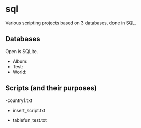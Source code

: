 # sql
Various scripting projects based on 3 databases, done in SQL.

## Databases
Open is SQLite. 
- Album:
- Test:
- World:

## Scripts (and their purposes)
-country1.txt

- insert_script.txt

- tablefun_test.txt

